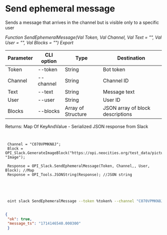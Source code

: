 ﻿---
sidebar_position: 2
---

# Send ephemeral message
Sends a message that arrives in the channel but is visible only to a specific user


*Function SendEphemeralMessage(Val Token, Val Channel, Val Text = "", Val User = "", Val Blocks = "") Export*

 | Parameter | CLI option | Type | Destination |
 |-|-|-|-|
 | Token | --token | String | Bot token |
 | Channel | --channel | String | Channel ID |
 | Text | --text | String | Message text |
 | User | --user | String | User ID |
 | Blocks | --blocks | Array of Structure | JSON array of block descriptions |

 
 Returns: Map Of KeyAndValue - Serialized JSON response from Slack

```bsl title="Code example"
	
 
 Channel = "C070VPMKN8J";
 Block = OPI_Slack.GenerateImageBlock("https://opi.neocities.org/test_data/picture.jpg", "Image");
 
 Response = OPI_Slack.SendEphemeralMessage(Token, Channel,, User, Block); //Map
 Response = OPI_Tools.JSONString(Response); //JSON string
 
 
	
```

```sh title="CLI command example"
 
 oint slack SendEphemeralMessage --token %token% --channel "C070VPMKN8J" --text %text% --user %user% --blocks %blocks%


```


```json title="Result"

{
 "ok": true,
 "message_ts": "1714146540.000300"
 }

```
